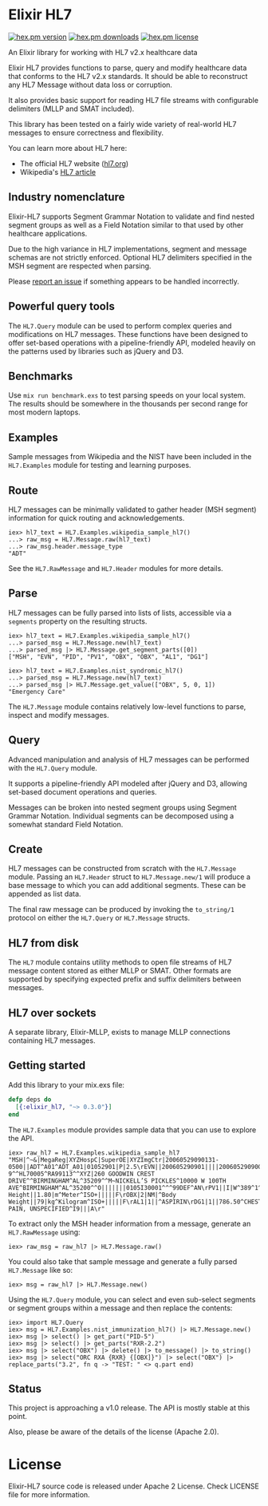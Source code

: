 # Elixir HL7 
[![hex.pm version](https://img.shields.io/hexpm/v/elixir_hl7.svg)](https://hex.pm/packages/elixir_hl7) 
[![hex.pm downloads](https://img.shields.io/hexpm/dt/elixir_hl7.svg)](https://hex.pm/packages/elixir_hl7)
[![hex.pm license](https://img.shields.io/hexpm/l/elixir_hl7.svg)](https://hex.pm/packages/elixir_hl7)

An Elixir library for working with HL7 v2.x healthcare data 

Elixir HL7 provides functions to parse, query and modify healthcare data that conforms to the HL7 v2.x standards. 
It should be able to reconstruct any HL7 Message without data loss or corruption.

It also provides basic support for reading HL7 file streams with configurable delimiters (MLLP and SMAT included). 

This library has been tested on a fairly wide variety of real-world HL7 messages to ensure correctness and flexibility. 

You can learn more about HL7 here:
* The official HL7 website ([hl7.org](http://www.hl7.org/index.cfm))
* Wikipedia's [HL7 article](https://en.wikipedia.org/wiki/Health_Level_7) 

## Industry nomenclature

Elixir-HL7 supports Segment Grammar Notation to validate and find nested segment groups as well as a Field Notation 
similar to that used by other healthcare applications.

Due to the high variance in HL7 implementations, segment and message schemas are not strictly enforced.
Optional HL7 delimiters specified in the MSH segment are respected when parsing. 

Please [report an issue](https://github.com/HCA-Healthcare/elixir-hl7/issues) if something appears to be handled incorrectly.

## Powerful query tools  

The `HL7.Query` module can be used to perform complex queries and modifications on HL7 messages. These functions have been
designed to offer set-based operations with a pipeline-friendly API, modeled heavily on the patterns used by 
libraries such as jQuery and D3.

## Benchmarks

Use `mix run benchmark.exs` to test parsing speeds on your local system.
The results should be somewhere in the thousands per second range for most modern laptops.

## Examples

Sample messages from Wikipedia and the NIST have been included in the `HL7.Examples` module for testing and learning purposes.

## Route

HL7 messages can be minimally validated to gather header (MSH segment) information for quick routing and acknowledgements.

    iex> hl7_text = HL7.Examples.wikipedia_sample_hl7()
    ...> raw_msg = HL7.Message.raw(hl7_text)
    ...> raw_msg.header.message_type
    "ADT" 

See the `HL7.RawMessage` and `HL7.Header` modules for more details.

## Parse

HL7 messages can be fully parsed into lists of lists, accessible via a `segments` property on the resulting structs. 

    iex> hl7_text = HL7.Examples.wikipedia_sample_hl7()
    ...> parsed_msg = HL7.Message.new(hl7_text)
    ...> parsed_msg |> HL7.Message.get_segment_parts([0])
    ["MSH", "EVN", "PID", "PV1", "OBX", "OBX", "AL1", "DG1"]
    
    iex> hl7_text = HL7.Examples.nist_syndromic_hl7()
    ...> parsed_msg = HL7.Message.new(hl7_text)
    ...> parsed_msg |> HL7.Message.get_value(["OBX", 5, 0, 1])
    "Emergency Care"
        
The `HL7.Message` module contains relatively low-level functions to parse, inspect and modify messages.

## Query

Advanced manipulation and analysis of HL7 messages can be performed with the `HL7.Query` module. 

It supports a pipeline-friendly API modeled after jQuery and D3, allowing set-based document operations and queries.

Messages can be broken into nested segment groups using Segment Grammar Notation. Individual segments can be
decomposed using a somewhat standard Field Notation.  

## Create

HL7 messages can be constructed from scratch with the `HL7.Message` module. Passing an `HL7.Header` struct to
`HL7.Message.new/1` will produce a base message to which you can add additional segments. These can be appended as list data. 

The final raw message can be produced by invoking the `to_string/1` protocol on either the `HL7.Query` or `HL7.Message` structs.

## HL7 from disk

The `HL7` module contains utility methods to open file streams of HL7 message content stored as either MLLP or SMAT. 
Other formats are supported by specifying expected prefix and suffix delimiters between messages.

## HL7 over sockets

A separate library, Elixir-MLLP, exists to manage MLLP connections containing HL7 messages. 

## Getting started

Add this library to your mix.exs file:

```elixir
defp deps do
  [{:elixir_hl7, "~> 0.3.0"}]
end
```

The `HL7.Examples` module provides sample data that you can use to explore the API. 

```
iex> raw_hl7 = HL7.Examples.wikipedia_sample_hl7
"MSH|^~&|MegaReg|XYZHospC|SuperOE|XYZImgCtr|20060529090131-0500||ADT^A01^ADT_A01|01052901|P|2.5\rEVN||200605290901||||200605290900\rPID|||56782445^^^UAReg^PI||KLEINSAMPLE^BARRY^Q^JR||19620910|M||2028-9^^HL70005^RA99113^^XYZ|260 GOODWIN CREST DRIVE^^BIRMINGHAM^AL^35209^^M~NICKELL’S PICKLES^10000 W 100TH AVE^BIRMINGHAM^AL^35200^^O|||||||0105I30001^^^99DEF^AN\rPV1||I|W^389^1^UABH^^^^3||||12345^MORGAN^REX^J^^^MD^0010^UAMC^L||67890^GRAINGER^LUCY^X^^^MD^0010^UAMC^L|MED|||||A0||13579^POTTER^SHERMAN^T^^^MD^0010^UAMC^L|||||||||||||||||||||||||||200605290900\rOBX|1|NM|^Body Height||1.80|m^Meter^ISO+|||||F\rOBX|2|NM|^Body Weight||79|kg^Kilogram^ISO+|||||F\rAL1|1||^ASPIRIN\rDG1|1||786.50^CHEST PAIN, UNSPECIFIED^I9|||A\r"

```

To extract only the MSH header information from a message, generate an `HL7.RawMessage` using:

```
iex> raw_msg = raw_hl7 |> HL7.Message.raw() 
```

You could also take that sample message and generate a fully parsed `HL7.Message` like so:

```
iex> msg = raw_hl7 |> HL7.Message.new() 
```

Using the `HL7.Query` module, you can select and even sub-select segments or segment groups within a message and 
then replace the contents:

```
iex> import HL7.Query
iex> msg = HL7.Examples.nist_immunization_hl7() |> HL7.Message.new()
iex> msg |> select() |> get_part("PID-5")
iex> msg |> select() |> get_parts("RXR-2.2")
iex> msg |> select("OBX") |> delete() |> to_message() |> to_string()
iex> msg |> select("ORC RXA {RXR} {[OBX]}") |> select("OBX") |> replace_parts("3.2", fn q -> "TEST: " <> q.part end) 
```

## Status

This project is approaching a v1.0 release. The API is mostly stable at this point. 

Also, please be aware of the details of the license (Apache 2.0). 


# License

Elixir-HL7 source code is released under Apache 2 License. Check LICENSE file for more information.
